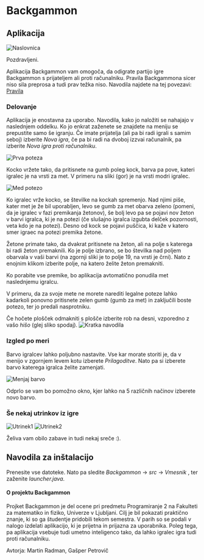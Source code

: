 # Backgammon


## Aplikacija
![Naslovnica](https://i.imgur.com/XYKRe83.png)

Pozdravljeni.

Aplikacija Backgammon vam omogoča, da odigrate partijo igre Backgammon s prijateljem ali proti računalniku. 
Pravila Backgammona sicer niso sila preprosa a tudi prav težka niso. Navodila najdete na tej povezavi: [Pravila](https://en.wikipedia.org/wiki/Backgammon#Rules)

### Delovanje

Aplikacija je enostavna za uporabo. Navodila, kako jo naložiti se nahajajo v naslednjem oddelku. Ko jo enkrat zaženete se znajdete na meniju se prepustite samo še igranju. Če imate prijatelja (ali pa bi radi igrali s samim seboj) izberite *Nova igra*, če pa bi radi na dvoboj izzvai računalnik, pa izberite *Nova igra proti računalniku*.

![Prva poteza](https://i.imgur.com/i4zRuBD.png)

Kocko vržete tako, da pritisnete na gumb poleg kock, barva pa pove, kateri igralec je na vrsti za met. V primeru na sliki (gor) je na vrsti modri igralec.

![Med potezo](https://i.imgur.com/NC8uJIX.png)

Ko igralec vrže kocko, se številke na kockah spremenjo. Nad njimi piše, kater met je že bil uporabljen, levo se gumb za met obarva zeleno (pomeni, da je igralec v fazi premikanja žetonov), še bolj levo pa se pojavi nov žeton v barvi igralca, ki je na potezi (če slušajno igralca izgubta delček pozornosti, veta kdo je na potezi). Desno od kock se pojavi puščica, ki kaže v katero smer igraec na potezi premika žetone.

Žetone primate tako, da dvakrat pritisnete na žeton, ali na polje s katerega bi radi žeton premaknili. Ko je polje izbrano, se bo številka nad poljem obarvala v vaši barvi (na zgornji sliki je to polje 19, na vrsti je črni). Nato z enojnim klikom izberite polje, na katero želite žeton premakniti. 

Ko porabite vse premike, bo aplikacija avtomatično ponudila met naslednjemu igralcu. 

V primeru, da za svoje mete ne morete narediti legalne poteze lahko kadarkoli ponovno pritisnete zelen gumb (gumb za met) in zaključili boste potezo, ter jo predali nasprotniku.

Če hočete plošček odmakniti s plošče izberite rob na desni, vzporedno z vašo _hišo_ (glej sliko spodaj).
![Kratka navodila](https://i.imgur.com/tQAAooY.png)

### Izgled po meri
Barvo igralcev lahko poljubno nastavite.
Vse kar morate storiti je, da v menijo v zgornjem levem kotu izberete *Prilagoditve*. Nato pa si izberete barvo katerega igralca želite zamenjati.

![Menjaj barvo](https://i.imgur.com/8Z5faF6.png)

Odprlo se vam bo pomožno okno, kjer lahko na 5 različnih načinov izberete novo barvo. 

### Še nekaj utrinkov iz igre
![Utrinek1](https://i.imgur.com/uZ6cNrN.png)
![Utrinek2](https://i.imgur.com/lFszg1M.png)

Želiva vam obilo zabave in tudi nekaj sreče :).

## Navodila za inštalacijo
Prenesite vse datoteke. Nato pa sledite _Backgammon_ -> _src_ -> _Vmesnik_ , ter zaženite _launcher.java_.


#### O projektu Backgammon
Projket Backgammon je del ocene pri predmetu Programiranje 2 na Fakulteti za matematiko in fiziko, Univerze v Ljubljani. 
Cilj je bil pokazati praktično znanje, ki so ga študentje pridobili tekom semestra. V parih so se podali v nalogo izdelati aplikacijo, ki je prijetna in prijazna za uporabnika. Poleg tega, pa aplikacija vsebuje tudi umetno inteligenco tako, da lahko igralec igra tudi proti računalniku.

Avtorja: Martin Radman, Gašper Petrovič


